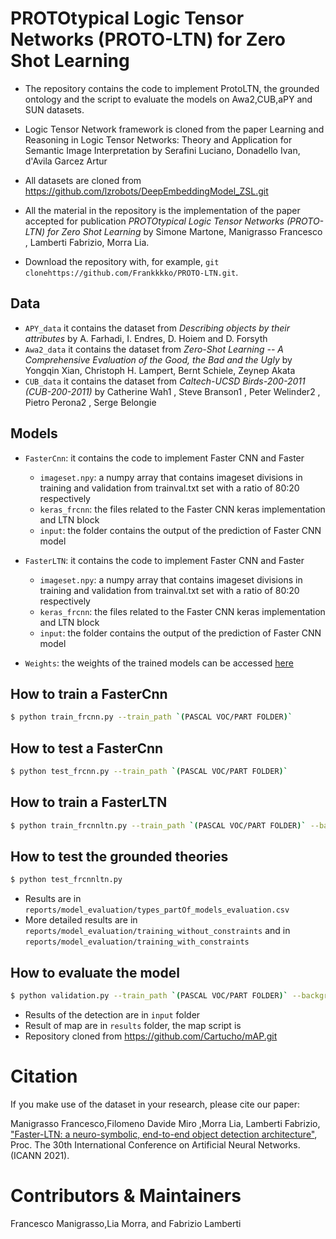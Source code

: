 # PROTOtypical Logic Tensor Networks (PROTO-LTN) for Zero Shot Learning


- The repository contains the code to implement ProtoLTN, the grounded ontology and the script to evaluate the models on Awa2,CUB,aPY and SUN  datasets.
- Logic Tensor Network framework is cloned from the paper Learning and Reasoning in Logic Tensor Networks: Theory and Application for Semantic Image Interpretation by Serafini Luciano, Donadello Ivan, d'Avila Garcez Artur
- All datasets are cloned from https://github.com/lzrobots/DeepEmbeddingModel_ZSL.git
  
- All the material in the repository is the implementation of the paper accepted for publication *PROTOtypical Logic Tensor Networks (PROTO-LTN) for Zero Shot Learning* 
  by Simone Martone, Manigrasso Francesco , Lamberti Fabrizio, Morra Lia.
- Download the repository with, for example, `git clonehttps://github.com/Frankkkko/PROTO-LTN.git`.


## Data

- `APY_data` it contains the dataset from *Describing objects by their attributes* by A. Farhadi, I. Endres, D. Hoiem and D. Forsyth
- `Awa2_data` it contains the dataset from *Zero-Shot Learning -- A Comprehensive Evaluation of the Good, the Bad and the Ugly* by Yongqin Xian, Christoph H. Lampert, Bernt Schiele, Zeynep Akata
- `CUB_data` it contains the dataset from *Caltech-UCSD Birds-200-2011 (CUB-200-2011)* by Catherine Wah1 , Steve Branson1 , Peter Welinder2 , Pietro Perona2 , Serge Belongie

  
  

## Models

- `FasterCnn`: it contains the code to implement Faster CNN and Faster 
    - `imageset.npy`: a numpy array that contains imageset divisions in training and validation from trainval.txt set with a ratio of 80:20 respectively
    - `keras_frcnn`: the files related to the Faster CNN keras implementation and LTN block
    - `input`: the folder contains the output of the prediction of Faster CNN model
  
- `FasterLTN`: it contains the code to implement Faster CNN and Faster 
    - `imageset.npy`: a numpy array that contains imageset divisions in training and validation from trainval.txt set with a ratio of 80:20 respectively
    - `keras_frcnn`: the files related to the Faster CNN keras implementation and LTN block
    - `input`: the folder contains the output of the prediction of Faster CNN model

- `Weights`: the weights of the trained models can be accessed [here](https://www.dropbox.com/sh/5ww40hzcf31voyl/AABeia-QqLiGTi3fHp5Mk0Eha?dl=0) 
## How to train a FasterCnn 

```sh
$ python train_frcnn.py --train_path `(PASCAL VOC/PART FOLDER)`
```

## How to test a FasterCnn 
```sh
$ python test_frcnn.py --train_path `(PASCAL VOC/PART FOLDER)`
```

## How to train a FasterLTN

```sh
$ python train_frcnnltn.py --train_path `(PASCAL VOC/PART FOLDER)` --background (to include background predicate) --alpha ( to include alpha parameter) --half ( to use only half training dataset)
```



## How to test the grounded theories

```sh
$ python test_frcnnltn.py
```
- Results are in `reports/model_evaluation/types_partOf_models_evaluation.csv`
- More detailed results are in `reports/model_evaluation/training_without_constraints` and in `reports/model_evaluation/training_with_constraints`

## How to evaluate the model

```sh
$ python validation.py --train_path `(PASCAL VOC/PART FOLDER)` --background (to include background predicate) 
```
- Results of the detection are in `input` folder
- Result of map are in `results` folder, the map script is 
- Repository cloned from https://github.com/Cartucho/mAP.git

# Citation

If you make use of the dataset in your research, please cite our paper:

Manigrasso Francesco,Filomeno Davide Miro ,Morra Lia, Lamberti Fabrizio, 
["Faster-LTN: a neuro-symbolic, end-to-end object detection architecture"](), 
Proc. The 30th International Conference on Artificial Neural Networks.(ICANN 2021). 





# Contributors & Maintainers
Francesco Manigrasso,Lia Morra,  and Fabrizio Lamberti

